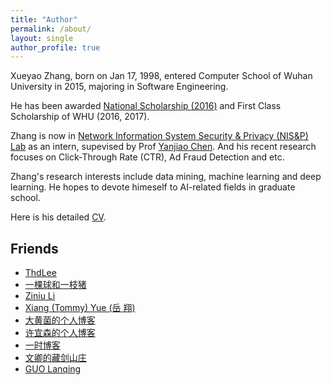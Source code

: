 ```yaml
---
title: "Author"
permalink: /about/
layout: single
author_profile: true
---
```


Xueyao Zhang, born on Jan 17, 1998, entered Computer School of Wuhan University in 2015, majoring in Software Engineering.

He has been awarded [National Scholarship (2016)](https://raw.githubusercontent.com/RMSnow/CV/master/materials/NationalScholarship.jpg) and First Class Scholarship of WHU (2016, 2017).

Zhang is now in [Network Information System Security & Privacy (NIS&P) Lab](http://nisplab.whu.edu.cn/index.html) as an intern, supevised by Prof [Yanjiao Chen](http://iqua.ece.toronto.edu/ychen). And his recent research focuses on Click-Through Rate (CTR), Ad Fraud Detection and etc.

Zhang's research interests include data mining, machine learning and deep learning. He hopes to devote himeself to AI-related fields in graduate school.

Here is his detailed [CV](https://github.com/RMSnow/CV/blob/master/en-basic/CV-EN.pdf).

## Friends

- [ThdLee](http://thdlee.com/)
- [一棵球和一枝猪](https://www.cnblogs.com/chunzhulovefeiyue/)
- [Ziniu Li](http://www.liziniu.org/)
- [Xiang (Tommy) Yue (岳 翔)](http://whutommy.cn/)
- [大黄菌的个人博客](http://kyonhuang.top/)
- [许宜森的个人博客](https://daixinyuxuyisen.cn/)
- [一时博客](https://hellogod.cn/)
- [文卿的藏剑山庄](http://yaowenqing.com/)
- [GUO Lanqing](http://guolanqing.com/)
